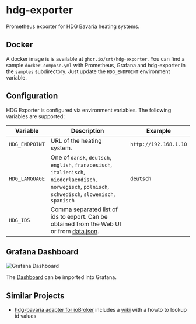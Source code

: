 # hdg-exporter

Prometheus exporter for HDG Bavaria heating systems.

## Docker

A docker image is is available at `ghcr.io/srt/hdg-exporter`.
You can find a sample `docker-compose.yml` with Prometheus, Grafana and hdg-exporter in the `samples` subdirectory.
Just update the `HDG_ENDPOINT` environment variable.

## Configuration

HDG Exporter is configured via environment variables. The following variables are supported:

| Variable       | Description                                                                                                                                              | Example               |
| -------------- | -------------------------------------------------------------------------------------------------------------------------------------------------------- | --------------------- |
| `HDG_ENDPOINT` | URL of the heating system.                                                                                                                               | `http://192.168.1.10` |
| `HDG_LANGUAGE` | One of `dansk`, `deutsch`, `english`, `franzoesisch`, `italienisch`, `niederlaendisch`, `norwegisch`, `polnisch`, `schwedisch`, `slowenisch`, `spanisch` | `deutsch`             |
| `HDG_IDS`      | Comma separated list of ids to export. Can be obtained from the Web UI or from [data.json](data.json).                                                   |                       |

## Grafana Dashboard

![Grafana Dashboard](grafana/dashboard.png)

The [Dashboard](sample/grafana/provisioning/dashboards/HDG.json) can be imported into Grafana.

## Similar Projects

- [hdg-bavaria adapter for ioBroker](https://github.com/SteMaker/ioBroker.hdg-bavaria) includes a [wiki](https://github.com/SteMaker/ioBroker.hdg-bavaria/wiki) with a howto to lookup id values
